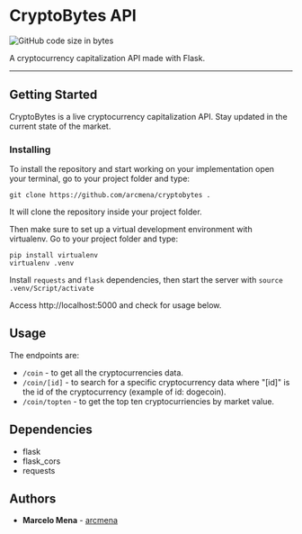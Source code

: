 # CryptoBytes API
![GitHub code size in bytes](https://img.shields.io/github/languages/code-size/arcmena/cryptobytes.svg)

A cryptocurrency capitalization API made with Flask.

---------------

## Getting Started

CryptoBytes is a live cryptocurrency capitalization API. Stay updated in the current state of the market.

### Installing

To install the repository and start working on your implementation open your terminal, go to your project folder and type:
```
git clone https://github.com/arcmena/cryptobytes .
```
It will clone the repository inside your project folder.

Then make sure to set up a virtual development environment with virtualenv. Go to your project folder and type: 
```
pip install virtualenv
virtualenv .venv
```
Install ```requests``` and ```flask``` dependencies, then start the server with ```source .venv/Script/activate```

Access http://localhost:5000 and check for usage below.

## Usage

The endpoints are:

- ```/coin``` - to get all the cryptocurrencies data.
- ```/coin/[id]``` - to search for a specific cryptocurrency data where "[id]" is the id of the cryptocurrency (example of id: dogecoin).
- ```/coin/topten``` - to get the top ten cryptocurriencies by market value.

## Dependencies
- flask
- flask_cors
- requests

## Authors

* **Marcelo Mena** - [arcmena](https://github.com/arcmena)